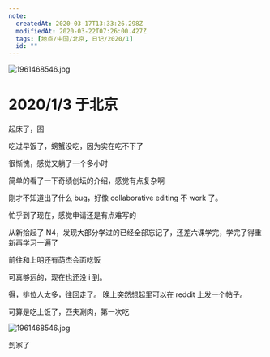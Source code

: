 ```yaml
---
note:
  createdAt: 2020-03-17T13:33:26.298Z
  modifiedAt: 2020-03-22T07:26:00.427Z
  tags: [地点/中国/北京, 日记/2020/1]
  id: ""
---
```


![1961468546.jpg](https://i.postimg.cc/tCBQJLKC/1961468546.jpg)

# 2020/1/3 于北京

<!-- @timer "date":"Fri Jan 03 2020 08:16:35 GMT+0800 (CST)" -->

起床了，困

<!-- @timer "date":"Fri Jan 03 2020 09:16:52 GMT+0800 (CST)","duration":"about 1 hour" -->

吃过早饭了，螃蟹没吃，因为实在吃不下了

<!-- @timer "date":"Fri Jan 03 2020 10:55:12 GMT+0800 (CST)","duration":"about 2 hours" -->

很惭愧，感觉又躺了一个多小时

<!-- @timer "date":"Fri Jan 03 2020 11:06:37 GMT+0800 (CST)","duration":"11 minutes" -->

简单的看了一下奇绩创坛的介绍，感觉有点复杂啊

刚才不知道出了什么 bug，好像 collaborative editing 不 work 了。

<!-- @timer "date":"Fri Jan 03 2020 16:29:08 GMT+0800 (CST)","duration":"about 5 hours" -->

忙乎到了现在，感觉申请还是有点难写的

<!-- @timer "date":"Fri Jan 03 2020 17:29:54 GMT+0800 (CST)","duration":"about 1 hour" -->

从新拾起了 N4，发现大部分学过的已经全部忘记了，还差六课学完，学完了得重新再学习一遍了

<!-- @timer "date":"Fri Jan 03 2020 18:39:56 GMT+0800 (CST)","duration":"about 1 hour" -->

前往和上明还有荫杰会面吃饭

<!-- @timer "date":"Fri Jan 03 2020 19:13:28 GMT+0800 (CST)","duration":"34 minutes" -->

可真够远的，现在也还没 i 到。

<!-- @timer "date":"Fri Jan 03 2020 19:50:47 GMT+0800 (CST)","duration":"37 minutes" -->

得，排位人太多，往回走了。
晚上突然想起里可以在 reddit 上发一个帖子。

<!-- @timer "date":"Fri Jan 03 2020 20:49:51 GMT+0800 (CST)","duration":"about 1 hour" -->

可算是吃上饭了，匹夫涮肉，第一次吃

![1961468546.jpg](https://i.postimg.cc/tCBQJLKC/1961468546.jpg)

<!-- @timer "date":"Fri Jan 03 2020 22:35:30 GMT+0800 (CST)","duration":"about 2 hours" -->

到家了
